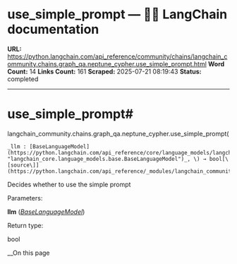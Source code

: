 # use_simple_prompt — 🦜🔗 LangChain  documentation

**URL:** https://python.langchain.com/api_reference/community/chains/langchain_community.chains.graph_qa.neptune_cypher.use_simple_prompt.html
**Word Count:** 14
**Links Count:** 161
**Scraped:** 2025-07-21 08:19:43
**Status:** completed

---

# use\_simple\_prompt\#

langchain\_community.chains.graph\_qa.neptune\_cypher.use\_simple\_prompt\(

    _llm : [BaseLanguageModel](https://python.langchain.com/api_reference/core/language_models/langchain_core.language_models.base.BaseLanguageModel.html#langchain_core.language_models.base.BaseLanguageModel "langchain_core.language_models.base.BaseLanguageModel")_, \) → bool[\[source\]](https://python.langchain.com/api_reference/_modules/langchain_community/chains/graph_qa/neptune_cypher.html#use_simple_prompt)\#     

Decides whether to use the simple prompt

Parameters:     

**llm** \([_BaseLanguageModel_](https://python.langchain.com/api_reference/core/language_models/langchain_core.language_models.base.BaseLanguageModel.html#langchain_core.language_models.base.BaseLanguageModel "langchain_core.language_models.base.BaseLanguageModel")\)

Return type:     

bool

__On this page